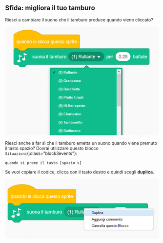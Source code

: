 ## Sfida: migliora il tuo tamburo

Riesci a cambiare il suono che il tamburo produce quando viene cliccato?

![schermata](images/band-drum-sound.png)

Riesci anche a far sì che il tamburo emetta un suono quando viene premuto il tasto spazio? Dovrai utilizzare questo blocco `Situazioni`{:class="block3events"}:

```blocks3
quando si preme il tasto [spazio v]
```

Se vuoi copiare il codice, clicca con il tasto destro e quindi scegli **duplica**.

![schermata](images/band-duplicate-code.png)